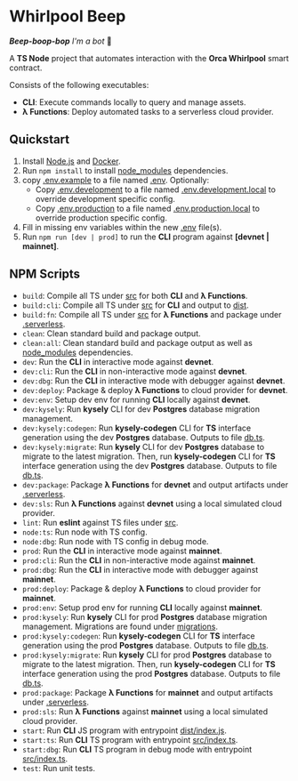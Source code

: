 # Whirlpool Beep

***Beep-boop-bop** I'm a bot* 🤖

A **TS Node** project that automates interaction with the **Orca Whirlpool** smart contract.

Consists of the following executables:

- **CLI**: Execute commands locally to query and manage assets.
- **λ Functions**: Deploy automated tasks to a serverless cloud provider.

## Quickstart

1) Install [Node.js](https://nodejs.org/en/download/package-manager) and [Docker](https://docs.docker.com/engine/install/).
2) Run `npm install` to install [node_modules](node_modules) dependencies.
3) copy [.env.example](.env.example) to a file named [.env](.env). Optionally:
    - Copy [.env.development](.env.development) to a file named [.env.development.local](.env.development.local) to override development specific config.
    - Copy [.env.production](.env.production) to a file named [.env.production.local](.env.production.local) to override production specific config.
4) Fill in missing env variables within the new [.env](.env) file(s).
5) Run `npm run [dev | prod]` to run the **CLI** program against **[devnet | mainnet]**.

## NPM Scripts

- `build`: Compile all TS under [src](src) for both **CLI** and **λ Functions**.
- `build:cli`: Compile all TS under [src](src) for **CLI** and output to [dist](dist).
- `build:fn`: Compile all TS under [src](src) for **λ Functions** and package under [.serverless](.serverless).
- `clean`: Clean standard build and package output.
- `clean:all`: Clean standard build and package output as well as [node_modules](node_modules) dependencies.
- `dev`: Run the **CLI** in interactive mode against **devnet**.
- `dev:cli`: Run the **CLI** in non-interactive mode against **devnet**.
- `dev:dbg`: Run the **CLI** in interactive mode with debugger against **devnet**.
- `dev:deploy`: Package & deploy **λ Functions** to cloud provider for **devnet**.
- `dev:env`: Setup dev env for running **CLI** locally against **devnet**.
- `dev:kysely`: Run **kysely** CLI for dev **Postgres** database migration management.
- `dev:kysely:codegen`: Run **kysely-codegen** CLI for **TS** interface generation using the dev **Postgres** database. Outputs to file [db.ts](src/interfaces/db.ts).
- `dev:kysely:migrate`: Run **kysely** CLI for dev **Postgres** database to migrate to the latest migration. Then, run **kysely-codegen** CLI for **TS** interface generation using the dev **Postgres** database. Outputs to file [db.ts](src/interfaces/db.ts).
- `dev:package`: Package **λ Functions** for **devnet** and output artifacts under [.serverless](.serverless).
- `dev:sls`: Run **λ Functions** against **devnet** using a local simulated cloud provider.
- `lint`: Run **eslint** against TS files under [src](src).
- `node:ts`: Run node with TS config.
- `node:dbg`: Run node with TS config in debug mode.
- `prod`: Run the **CLI** in interactive mode against **mainnet**.
- `prod:cli`: Run the **CLI** in non-interactive mode against **mainnet**.
- `prod:dbg`: Run the **CLI** in interactive mode with debugger against **mainnet**.
- `prod:deploy`: Package & deploy **λ Functions** to cloud provider for **mainnet**.
- `prod:env`: Setup prod env for running **CLI** locally against **mainnet**.
- `prod:kysely`: Run **kysely** CLI for prod **Postgres** database migration management. Migrations are found under [migrations](migrations).
- `prod:kysely:codegen`: Run **kysely-codegen** CLI for **TS** interface generation using the prod **Postgres** database. Outputs to file [db.ts](src/interfaces/db.ts).
- `prod:kysely:migrate`: Run **kysely** CLI for prod **Postgres** database to migrate to the latest migration. Then, run **kysely-codegen** CLI for **TS** interface generation using the prod **Postgres** database. Outputs to file [db.ts](src/interfaces/db.ts).
- `prod:package`: Package **λ Functions** for **mainnet** and output artifacts under [.serverless](.serverless).
- `prod:sls`: Run **λ Functions** against **mainnet** using a local simulated cloud provider.
- `start`: Run **CLI** JS program with entrypoint [dist/index.js](dist/index.js).
- `start:ts`: Run **CLI** TS program with entrypoint [src/index.ts](src/index.ts).
- `start:dbg`: Run **CLI** TS program in debug mode with entrypoint [src/index.ts](src/index.ts).
- `test`: Run unit tests.
